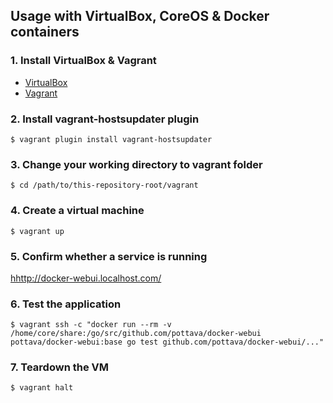 Usage with VirtualBox, CoreOS & Docker containers
---

### 1. Install VirtualBox & Vagrant

- [VirtualBox](https://www.virtualbox.org/)
- [Vagrant](http://www.vagrantup.com/)

### 2. Install vagrant-hostsupdater plugin

```shell
$ vagrant plugin install vagrant-hostsupdater
```

### 3. Change your working directory to vagrant folder

```shell
$ cd /path/to/this-repository-root/vagrant
```

### 4. Create a virtual machine

```shell
$ vagrant up
```

### 5. Confirm whether a service is running

[hhttp://docker-webui.localhost.com/](http://docker-webui.localhost.com/)

### 6. Test the application

```shell
$ vagrant ssh -c "docker run --rm -v /home/core/share:/go/src/github.com/pottava/docker-webui pottava/docker-webui:base go test github.com/pottava/docker-webui/..."
```

### 7. Teardown the VM

```shell
$ vagrant halt
```
